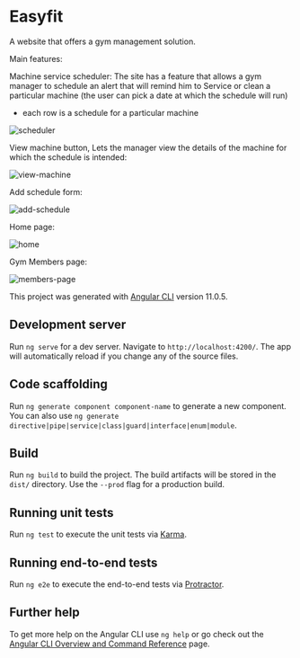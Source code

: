# Easyfit
A website that offers a gym management solution.

Main features:

Machine service scheduler:
The site has a feature that allows a gym manager to schedule an alert that will remind him to Service or clean a particular machine (the user can pick a date at which the schedule will run)

* each row is a schedule for a particular machine

![scheduler](https://user-images.githubusercontent.com/75888057/164878981-67a4fedf-1a6a-4dd4-bc62-f744d0ad6839.PNG)

View machine button, Lets the manager view the details of the machine for which the schedule is intended:

![view-machine](https://user-images.githubusercontent.com/75888057/164878988-513bfebd-9ce9-4430-a324-cfe785aeceea.PNG)

Add schedule form:

![add-schedule](https://user-images.githubusercontent.com/75888057/164878993-f0aa9937-f5b4-45a2-b6a9-615cbead9c22.PNG)



Home page:

![home](https://user-images.githubusercontent.com/75888057/164878336-4597b3fb-2835-447f-b81b-7e8b41b63fb5.PNG)

Gym Members page:

![members-page](https://user-images.githubusercontent.com/75888057/164878408-a56806a3-24a0-4420-b47e-54e921cb636e.PNG)


This project was generated with [Angular CLI](https://github.com/angular/angular-cli) version 11.0.5.

## Development server

Run `ng serve` for a dev server. Navigate to `http://localhost:4200/`. The app will automatically reload if you change any of the source files.

## Code scaffolding

Run `ng generate component component-name` to generate a new component. You can also use `ng generate directive|pipe|service|class|guard|interface|enum|module`.

## Build

Run `ng build` to build the project. The build artifacts will be stored in the `dist/` directory. Use the `--prod` flag for a production build.

## Running unit tests

Run `ng test` to execute the unit tests via [Karma](https://karma-runner.github.io).

## Running end-to-end tests

Run `ng e2e` to execute the end-to-end tests via [Protractor](http://www.protractortest.org/).

## Further help

To get more help on the Angular CLI use `ng help` or go check out the [Angular CLI Overview and Command Reference](https://angular.io/cli) page.
